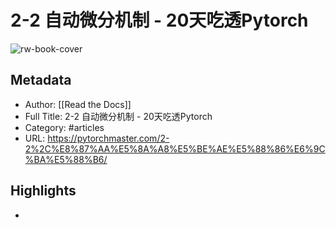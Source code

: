 # 2-2 自动微分机制 - 20天吃透Pytorch

![rw-book-cover](https://readwise-assets.s3.amazonaws.com/static/images/article1.be68295a7e40.png)

## Metadata
- Author: [[Read the Docs]]
- Full Title: 2-2 自动微分机制 - 20天吃透Pytorch
- Category: #articles
- URL: https://pytorchmaster.com/2-2%2C%E8%87%AA%E5%8A%A8%E5%BE%AE%E5%88%86%E6%9C%BA%E5%88%B6/

## Highlights
- 
